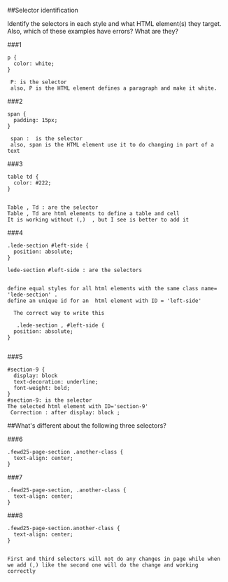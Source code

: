 ##Selector identification

Identify the selectors in each style and what HTML element(s) they target.
Also, which of these examples have errors? What are they?

###1
```
p {
  color: white;   
}

 P: is the selector 
 also, P is the HTML element defines a paragraph and make it white. 

```

###2
```
span {
  padding: 15px;
}

 span :  is the selector 
 also, span is the HTML element use it to do changing in part of a text
```


###3
```
table td {
  color: #222;
}


Table , Td : are the selector
Table , Td are html elements to define a table and cell 
It is working without (,)  , but I see is better to add it  
```

###4
```
.lede-section #left-side {
  position: absolute;
}

lede-section #left-side : are the selectors


define equal styles for all html elements with the same class name= 'lede-section' .
define an unique id for an  html element with ID = 'left-side'
  
  The correct way to write this 
  
   .lede-section , #left-side {
  position: absolute;
}
  
```

###5
```
#section-9 {
  display: block
  text-decoration: underline;
  font-weight: bold;
}
#section-9: is the selector 
The selected html element with ID='section-9' 
 Correction : after display: block ; 
```

##What's different about the following three selectors?

###6
```
.fewd25-page-section .another-class {
  text-align: center;
}
```


###7
```
.fewd25-page-section, .another-class {
  text-align: center;
}
```


###8
```
.fewd25-page-section.another-class {
  text-align: center;
}


First and third selectors will not do any changes in page while when we add (,) like the second one will do the change and working correctly 
```
